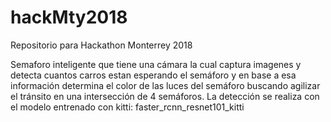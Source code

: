 # hackMty2018

Repositorio para  Hackathon Monterrey 2018

Semaforo inteligente que tiene una cámara la cual captura imagenes y detecta
cuantos carros estan esperando el semáforo y en base a esa información
determina el color de las luces del semáforo buscando agilizar el tránsito en
una intersección de 4 semáforos.
La detección se realiza con el modelo entrenado con kitti:
faster_rcnn_resnet101_kitti
